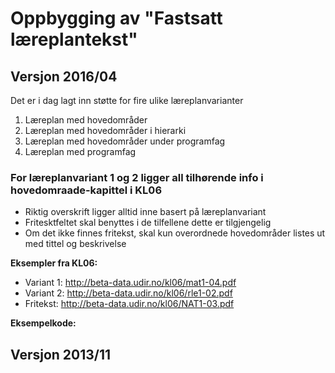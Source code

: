 # Oppbygging av "Fastsatt læreplantekst"

## Versjon 2016/04

Det er i dag lagt inn støtte for fire ulike læreplanvarianter
1.	Læreplan med hovedområder
2.	Læreplan med hovedområder i hierarki
3.	Læreplan med hovedområder under programfag
4.	Læreplan med programfag

### For læreplanvariant 1 og 2 ligger all tilhørende info i hovedomraade-kapittel i KL06

* Riktig overskrift ligger alltid inne basert på læreplanvariant
* Fritesktfeltet skal benyttes i de tilfellene dette er tilgjengelig
* Om det ikke finnes fritekst, skal kun overordnede hovedområder listes ut med tittel og beskrivelse

**Eksempler fra KL06:**
* Variant 1: http://beta-data.udir.no/kl06/mat1-04.pdf
* Variant 2: http://beta-data.udir.no/kl06/rle1-02.pdf
* Fritekst: http://beta-data.udir.no/kl06/NAT1-03.pdf

**Eksempelkode:**



## Versjon 2013/11